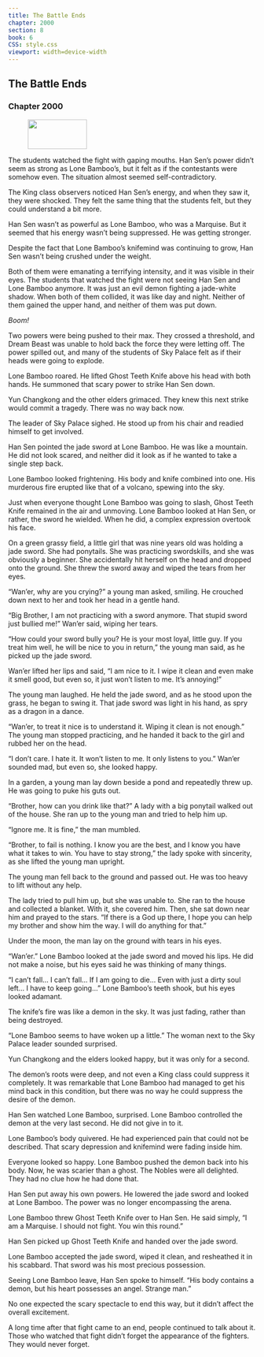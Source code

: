 ```yaml
---
title: The Battle Ends
chapter: 2000
section: 8
book: 6
CSS: style.css
viewport: width=device-width
---
```


## The Battle Ends

### Chapter 2000

<figure>
	<img src="../Images/gem.gif" alt="" id="gem" width="120" height="60" />
</figure>

The students watched the fight with gaping mouths. Han Sen’s power didn’t seem as strong as Lone Bamboo’s, but it felt as if the contestants were somehow even. The situation almost seemed self-contradictory.

The King class observers noticed Han Sen’s energy, and when they saw it, they were shocked. They felt the same thing that the students felt, but they could understand a bit more.

Han Sen wasn’t as powerful as Lone Bamboo, who was a Marquise. But it seemed that his energy wasn’t being suppressed. He was getting stronger.

Despite the fact that Lone Bamboo’s knifemind was continuing to grow, Han Sen wasn’t being crushed under the weight.

Both of them were emanating a terrifying intensity, and it was visible in their eyes. The students that watched the fight were not seeing Han Sen and Lone Bamboo anymore. It was just an evil demon fighting a jade-white shadow. When both of them collided, it was like day and night. Neither of them gained the upper hand, and neither of them was put down.

*Boom!*

Two powers were being pushed to their max. They crossed a threshold, and Dream Beast was unable to hold back the force they were letting off. The power spilled out, and many of the students of Sky Palace felt as if their heads were going to explode.

Lone Bamboo roared. He lifted Ghost Teeth Knife above his head with both hands. He summoned that scary power to strike Han Sen down.

Yun Changkong and the other elders grimaced. They knew this next strike would commit a tragedy. There was no way back now.

The leader of Sky Palace sighed. He stood up from his chair and readied himself to get involved.

Han Sen pointed the jade sword at Lone Bamboo. He was like a mountain. He did not look scared, and neither did it look as if he wanted to take a single step back.

Lone Bamboo looked frightening. His body and knife combined into one. His murderous fire erupted like that of a volcano, spewing into the sky.

Just when everyone thought Lone Bamboo was going to slash, Ghost Teeth Knife remained in the air and unmoving. Lone Bamboo looked at Han Sen, or rather, the sword he wielded. When he did, a complex expression overtook his face.

On a green grassy field, a little girl that was nine years old was holding a jade sword. She had ponytails. She was practicing swordskills, and she was obviously a beginner. She accidentally hit herself on the head and dropped onto the ground. She threw the sword away and wiped the tears from her eyes.

“Wan’er, why are you crying?” a young man asked, smiling. He crouched down next to her and took her head in a gentle hand.

“Big Brother, I am not practicing with a sword anymore. That stupid sword just bullied me!” Wan’er said, wiping her tears.

“How could your sword bully you? He is your most loyal, little guy. If you treat him well, he will be nice to you in return,” the young man said, as he picked up the jade sword.

Wan’er lifted her lips and said, “I am nice to it. I wipe it clean and even make it smell good, but even so, it just won’t listen to me. It’s annoying!”

The young man laughed. He held the jade sword, and as he stood upon the grass, he began to swing it. That jade sword was light in his hand, as spry as a dragon in a dance.

“Wan’er, to treat it nice is to understand it. Wiping it clean is not enough.” The young man stopped practicing, and he handed it back to the girl and rubbed her on the head.

“I don’t care. I hate it. It won’t listen to me. It only listens to you.” Wan’er sounded mad, but even so, she looked happy.

In a garden, a young man lay down beside a pond and repeatedly threw up. He was going to puke his guts out.

“Brother, how can you drink like that?” A lady with a big ponytail walked out of the house. She ran up to the young man and tried to help him up.

“Ignore me. It is fine,” the man mumbled.

“Brother, to fail is nothing. I know you are the best, and I know you have what it takes to win. You have to stay strong,” the lady spoke with sincerity, as she lifted the young man upright.

The young man fell back to the ground and passed out. He was too heavy to lift without any help.

The lady tried to pull him up, but she was unable to. She ran to the house and collected a blanket. With it, she covered him. Then, she sat down near him and prayed to the stars. “If there is a God up there, I hope you can help my brother and show him the way. I will do anything for that.”

Under the moon, the man lay on the ground with tears in his eyes.

“Wan’er.” Lone Bamboo looked at the jade sword and moved his lips. He did not make a noise, but his eyes said he was thinking of many things.

“I can’t fall… I can’t fall… If I am going to die… Even with just a dirty soul left… I have to keep going…” Lone Bamboo’s teeth shook, but his eyes looked adamant.

The knife’s fire was like a demon in the sky. It was just fading, rather than being destroyed.

“Lone Bamboo seems to have woken up a little.” The woman next to the Sky Palace leader sounded surprised.

Yun Changkong and the elders looked happy, but it was only for a second.

The demon’s roots were deep, and not even a King class could suppress it completely. It was remarkable that Lone Bamboo had managed to get his mind back in this condition, but there was no way he could suppress the desire of the demon.

Han Sen watched Lone Bamboo, surprised. Lone Bamboo controlled the demon at the very last second. He did not give in to it.

Lone Bamboo’s body quivered. He had experienced pain that could not be described. That scary depression and knifemind were fading inside him.

Everyone looked so happy. Lone Bamboo pushed the demon back into his body. Now, he was scarier than a ghost. The Nobles were all delighted. They had no clue how he had done that.

Han Sen put away his own powers. He lowered the jade sword and looked at Lone Bamboo. The power was no longer encompassing the arena.

Lone Bamboo threw Ghost Teeth Knife over to Han Sen. He said simply, “I am a Marquise. I should not fight. You win this round.”

Han Sen picked up Ghost Teeth Knife and handed over the jade sword.

Lone Bamboo accepted the jade sword, wiped it clean, and resheathed it in his scabbard. That sword was his most precious possession.

Seeing Lone Bamboo leave, Han Sen spoke to himself. “His body contains a demon, but his heart possesses an angel. Strange man.”

No one expected the scary spectacle to end this way, but it didn’t affect the overall excitement.

A long time after that fight came to an end, people continued to talk about it. Those who watched that fight didn’t forget the appearance of the fighters. They would never forget.